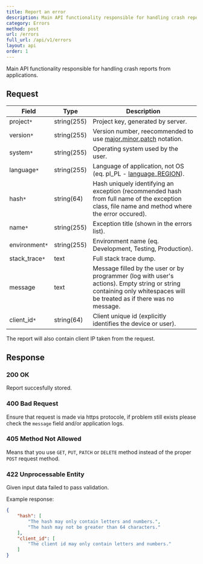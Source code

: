 ```yaml
---
title: Report an error
description: Main API functionality responsible for handling crash reports from applications.
category: Errors
method: post
url: /errors
full_url: /api/v1/errors
layout: api
order: 1
---
```


Main API functionality responsible for handling crash reports from applications.

## Request

Field | Type | Description
--- | --- | ---
project`*` | string(255) | Project key, generated by server.
version`*` | string(255) | Version number, reecommended to use [major.minor.patch](http://semver.org/) notation.
system`*` | string(255) | Operating system used by the user.
language`*` | string(255) | Language of application, not OS (eq. pl_PL - [language](https://en.wikipedia.org/wiki/List_of_ISO_639-1_codes)_[REGION](https://pl.wikipedia.org/wiki/ISO_3166-1)).
hash`*` | string(64) | Hash uniquely identifying an exception (recommended hash from full name of the exception class, file name and method where the error occured).
name`*` | string(255) | Exception title (shown in the errors list).
environment`*` | string(255) | Environment name (eq. Development, Testing, Production).
stack_trace`*` | text | Full stack trace dump.
message | text | Message filled by the user or by programmer (log with user's actions). Empty string or string containing only whitespaces will be treated as if there was no message.
client_id`*` | string(64) | Client unique id (explicitly identifies the device or user).

The report will also contain client IP taken from the request.

## Response

### 200 OK

Report succesfully stored.

### 400 Bad Request

Ensure that request is made via https protocole, if problem still exists please check the `message` field and/or application logs.

### 405 Method Not Allowed

Means that you use `GET`, `PUT`, `PATCH` or `DELETE` method instead of the proper `POST` request method.

### 422 Unprocessable Entity

Given input data failed to pass validation.

Example response:

```json
{
    "hash": [
        "The hash may only contain letters and numbers.",
        "The hash may not be greater than 64 characters."
    ],
    "client_id": [
        "The client id may only contain letters and numbers."
    ]
}
```